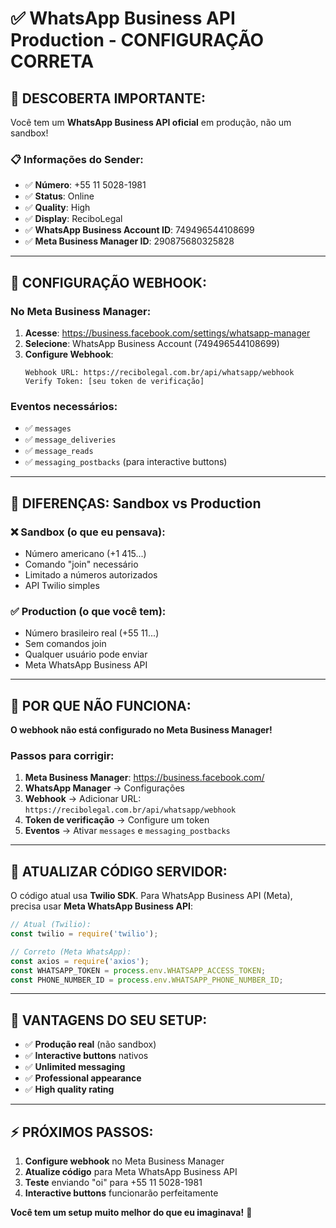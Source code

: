 # ✅ WhatsApp Business API Production - CONFIGURAÇÃO CORRETA

## 🎉 **DESCOBERTA IMPORTANTE:**

Você tem um **WhatsApp Business API oficial** em produção, não um sandbox!

### **📋 Informações do Sender:**
- ✅ **Número**: +55 11 5028-1981
- ✅ **Status**: Online  
- ✅ **Quality**: High
- ✅ **Display**: ReciboLegal
- ✅ **WhatsApp Business Account ID**: 749496544108699
- ✅ **Meta Business Manager ID**: 290875680325828

---

## 🔧 **CONFIGURAÇÃO WEBHOOK:**

### **No Meta Business Manager:**

1. **Acesse**: https://business.facebook.com/settings/whatsapp-manager
2. **Selecione**: WhatsApp Business Account (749496544108699)
3. **Configure Webhook**:
   ```
   Webhook URL: https://recibolegal.com.br/api/whatsapp/webhook
   Verify Token: [seu token de verificação]
   ```

### **Eventos necessários:**
- ✅ `messages` 
- ✅ `message_deliveries`
- ✅ `message_reads`
- ✅ `messaging_postbacks` (para interactive buttons)

---

## 🚨 **DIFERENÇAS: Sandbox vs Production**

### **❌ Sandbox (o que eu pensava):**
- Número americano (+1 415...)
- Comando "join" necessário
- Limitado a números autorizados
- API Twilio simples

### **✅ Production (o que você tem):**
- Número brasileiro real (+55 11...)
- Sem comandos join
- Qualquer usuário pode enviar
- Meta WhatsApp Business API

---

## 🎯 **POR QUE NÃO FUNCIONA:**

**O webhook não está configurado no Meta Business Manager!**

### **Passos para corrigir:**

1. **Meta Business Manager**: https://business.facebook.com/
2. **WhatsApp Manager** → Configurações
3. **Webhook** → Adicionar URL: `https://recibolegal.com.br/api/whatsapp/webhook`
4. **Token de verificação** → Configure um token
5. **Eventos** → Ativar `messages` e `messaging_postbacks`

---

## 🔧 **ATUALIZAR CÓDIGO SERVIDOR:**

O código atual usa **Twilio SDK**. Para WhatsApp Business API (Meta), precisa usar **Meta WhatsApp Business API**:

```javascript
// Atual (Twilio):
const twilio = require('twilio');

// Correto (Meta WhatsApp):
const axios = require('axios');
const WHATSAPP_TOKEN = process.env.WHATSAPP_ACCESS_TOKEN;
const PHONE_NUMBER_ID = process.env.WHATSAPP_PHONE_NUMBER_ID;
```

---

## 🚀 **VANTAGENS DO SEU SETUP:**

- ✅ **Produção real** (não sandbox)
- ✅ **Interactive buttons** nativos
- ✅ **Unlimited messaging**
- ✅ **Professional appearance**
- ✅ **High quality rating**

---

## ⚡ **PRÓXIMOS PASSOS:**

1. **Configure webhook** no Meta Business Manager
2. **Atualize código** para Meta WhatsApp Business API
3. **Teste** enviando "oi" para +55 11 5028-1981
4. **Interactive buttons** funcionarão perfeitamente

**Você tem um setup muito melhor do que eu imaginava!** 🎉
